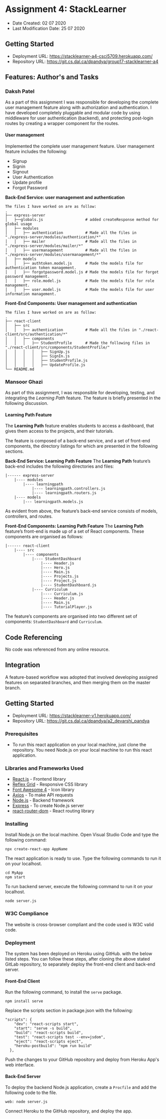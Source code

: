 # Assignment 4: StackLearner

* Date Created: 02 07 2020
* Last Modification Date: 25 07 2020

## Getting Started

* Deployment URL: https://stacklearner-a4-csci5709.herokuapp.com/
* Repository URL: https://git.cs.dal.ca/dpandya/group17-stacklearner-a4

## Features: Author's and Tasks

### Daksh Patel
As a part of this assignment I was responsible for developing the complete user management feature along with authorization and authentication.
I  have developed completely pluggable and modular code by using middleware for user authentication (backend), and protecting post-login routes by creating a wrapper component for the routes.
#### User management
Implemented the complete user management feature. User management feature includes the following:

* Signup
* Signin
* Signout
* User Authentication
* Update profile
* Forgot Password

**Back-End Service: user management and authentication**
```
The files I have worked on are as follow:
.
├── express-server
│   ├──globals.js                   # added createResponse method for global usage
│   ├── modules
│   │   ├── authentication          # Made all the files in "./express-server/modules/authentication/*"
│   │   ├── mailer                  # Made all the files in "./express-server/modules/mailer/*"
│   │   ├── usermanagement          # Made all the files in "./express-server/modules/usermanagement/*"
│   ├── models
│   │   ├── authtoken.model.js      # Made the models file for authentication token management.
│   │   ├── forgotpassword.model.js # Made the models file for forgot password management.
│   │   ├── role.model.js           # Made the models file for role management.
│   │   ├── user.model.js           # Made the models file for user information management.

```

**Front-End Components: User management and authentication**
```
The files I have worked on are as follow:
.
├── react-client
│   ├── src
│   │   ├── authentication          # Made all the files in "./react-client/src/authentication/*"
│   │   ├── components
│   │   │   ├── StudentProfile      # Made the following files in "./react-client/src/components/StudentProfile/"
│   │   │   │   ├── SignUp.js
│   │   │   │   ├── SignIn.js
│   │   │   │   ├── StudentProfile.js
│   │   │   │   ├── UpdateProfile.js
└── README.md
```


### Mansoor Ghazi
As part of this assignment, I was responsible for developing, testing, and integrating the *Learning Path* feature. The feature is briefly presented in the following discussion.

#### Learning Path Feature
The **Learning Path** feature enables students to access a dashboard, that gives them access to the projects, and their tutorials.

The feature is composed of a back-end service, and a set of front-end components, the directory listings for which are presented in the following sections.

**Back-End Service: Learning Path Feature**
The **Learning Path** feature’s back-end includes the following directories and files:
```
|------ express-server
	|---- modules
		|---- learningpath
			|---- learningpath.controllers.js
			|---- learningpath.routers.js
	|---- models
		|--- learningpath.models.js
```
As evident from above, the feature’s back-end service consists of models, controllers, and routes.

**Front-End Components: Learning Path Feature**
The **Learning Path** feature’s front-end is made up of a set of React components. These components are organised as follows:
```
|------ react-client
	|---- src
		|---- components
			|---- StudentDashboard
				|---- Header.js
				|---- Hero.js
				|---- Main.js
				|---- Projects.js
				|---- Project.js
				|---- StudentDashboard.js
			|---- Curriculum
				|---- Curriculum.js
				|---- Header.js
				|---- Main.js
				|---- TutorialPlayer.js
```
The feature’s components are organised into two different set of components: `StudentDashboard` and `Curriculum`.

## Code Referencing
No code was referenced from any online resource.

## Integration
A feature-based workflow was adopted that involved developing assigned features on separated branches, and then merging them on the master branch.

## Getting Started

* Deployment URL: https://stacklearner-v1.herokuapp.com/
* Repository URL: https://git.cs.dal.ca/dpandya/a2_devarshi_pandya

### Prerequisites

* To run this react application on your local machine, just clone the repository. You need Node.js on your local machine to run this react application.

### Libraries and Frameworks Used

* [React.js](https://reactjs.org/) - Frontend library
* [Reflex Grid](https://github.com/leejordan/reflex) - Responsive CSS library
* [Font Awesome 4](https://fontawesome.com/icons?d=gallery) - Icon library
* [Axios](https://www.npmjs.com/package/react-axios) - To make API requests
* [Node.js](https://nodejs.org/en/) - Backend framework
* [Express](https://expressjs.com/) - To create Node.js server
* [react-router-dom](https://www.npmjs.com/package/react-router-dom) - React routing library

### Installing

Install Node.js on the local machine. Open Visual Studio Code and type the following command:
```
npx create-react-app AppName
```
The react application is ready to use. Type the following commands to run it on your localhost.
```
cd MyApp
npm start
```
To run backend server, execute the following command to run it on your localhost.
```
node server.js
```

### W3C Compliance
The website is cross-browser compliant and the code used is W3C valid code.

### Deployment
The system has been deployed on Heroku using GitHub. with the below listed steps. You can follow these steps, after cloning the above stated GitLab repository, to separately deploy the front-end client and back-end server.

#### Front-End Client
Run the following command, to install the `serve` package.
```
npm install serve
```
Replace the scripts section in package.json with the following:
```
"scripts": {
    "dev": "react-scripts start",
    "start": "serve -s build",
    "build": "react-scripts build",
    "test": "react-scripts test --env=jsdom",
    "eject": "react-scripts eject",
    "heroku-postbuild": "npm run build"
  },
```
Push the changes to your GitHub repository and deploy from Heroku App's web interface.

#### Back-End Server
To deploy the backend Node.js application, create a `Procfile` and add the following code to the file.
```
web: node server.js
```
Connect Heroku to the GitHub repository, and deploy the app.

